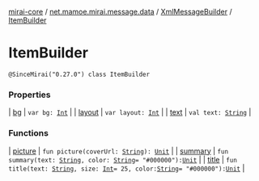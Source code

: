 [mirai-core](../../../index.md) / [net.mamoe.mirai.message.data](../../index.md) / [XmlMessageBuilder](../index.md) / [ItemBuilder](./index.md)

# ItemBuilder

`@SinceMirai("0.27.0") class ItemBuilder`

### Properties

| [bg](bg.md) | `var bg: `[`Int`](https://kotlinlang.org/api/latest/jvm/stdlib/kotlin/-int/index.html) |
| [layout](layout.md) | `var layout: `[`Int`](https://kotlinlang.org/api/latest/jvm/stdlib/kotlin/-int/index.html) |
| [text](text.md) | `val text: `[`String`](https://kotlinlang.org/api/latest/jvm/stdlib/kotlin/-string/index.html) |

### Functions

| [picture](picture.md) | `fun picture(coverUrl: `[`String`](https://kotlinlang.org/api/latest/jvm/stdlib/kotlin/-string/index.html)`): `[`Unit`](https://kotlinlang.org/api/latest/jvm/stdlib/kotlin/-unit/index.html) |
| [summary](summary.md) | `fun summary(text: `[`String`](https://kotlinlang.org/api/latest/jvm/stdlib/kotlin/-string/index.html)`, color: `[`String`](https://kotlinlang.org/api/latest/jvm/stdlib/kotlin/-string/index.html)` = "#000000"): `[`Unit`](https://kotlinlang.org/api/latest/jvm/stdlib/kotlin/-unit/index.html) |
| [title](title.md) | `fun title(text: `[`String`](https://kotlinlang.org/api/latest/jvm/stdlib/kotlin/-string/index.html)`, size: `[`Int`](https://kotlinlang.org/api/latest/jvm/stdlib/kotlin/-int/index.html)` = 25, color: `[`String`](https://kotlinlang.org/api/latest/jvm/stdlib/kotlin/-string/index.html)` = "#000000"): `[`Unit`](https://kotlinlang.org/api/latest/jvm/stdlib/kotlin/-unit/index.html) |

